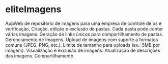 # eliteImagens
AppWeb de repositório de imagens para uma empresa de controle de os e verificação, Criação, edição e exclusão de pastas.
Cada pasta pode conter várias imagens.
Geração de links únicos para compartilhamento de pastas.
Gerenciamento de Imagens.
Upload de imagens com suporte a formatos comuns (JPEG, PNG, etc.).
Limite de tamanho para uploads (ex.: 5MB por imagem).
Visualização e exclusão de imagens.
Atualização de descrições das imagens.
Compartilhamento.
